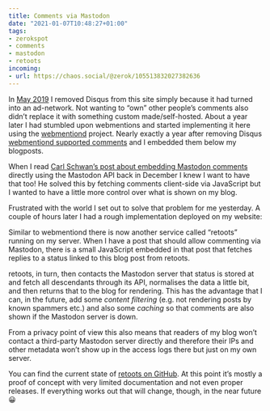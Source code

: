 ```yaml
---
title: Comments via Mastodon
date: "2021-01-07T10:48:27+01:00"
tags:
- zerokspot
- comments
- mastodon
- retoots
incoming:
- url: https://chaos.social/@zerok/105513832027382636
---
```


In [May 2019](https://zerokspot.com/weblog/2019/05/01/removing-comments-form/) I removed Disqus from this site simply because it had turned into an ad-network. Not wanting to “own” other people’s comments also didn’t replace it with something custom made/self-hosted. About a year later I had stumbled upon webmentions and started implementing it here using the [webmentiond](https://github.com/zerok/webmentiond) project. Nearly exactly a year after removing Disqus [webmentiond supported comments](https://zerokspot.com/weblog/2020/05/05/webmentiond-supports-comments/) and I embedded them below my blogposts.

When I read [Carl Schwan’s post about embedding Mastodon comments](https://carlschwan.eu/2020/12/29/adding-comments-to-your-static-blog-with-mastodon/) directly using the Mastodon API back in December I knew I want to have that too! He solved this by fetching comments client-side via JavaScript but I wanted to have a little more control over what is shown on my blog.

Frustrated with the world I set out to solve that problem for me yesterday. A couple of hours later I had a rough implementation deployed on my website:

Similar to webmentiond there is now another service called “retoots” running on my server. When I have a post that should allow commenting via Mastodon, there is a small JavaScript embedded in that post that fetches replies to a status linked to this blog post from retoots.

retoots, in turn, then contacts the Mastodon server that status is stored at and fetch all descendants through its API, normalises the data a little bit, and then returns that to the blog for rendering. This has the advantage that I can, in the future, add some _content filtering_ (e.g. not rendering posts by known spammers etc.) and also some _caching_ so that comments are also shown if the Mastodon server is down.

From a privacy point of view this also means that readers of my blog won’t contact a third-party Mastodon server directly and therefore their IPs and other metadata won’t show up in the access logs there but just on my own server.

You can find the current state of [retoots on GitHub](https://github.com/zerok/retoots). At this point it’s mostly a proof of concept with very limited documentation and not even proper releases. If everything works out that will change, though, in the near future 😀
